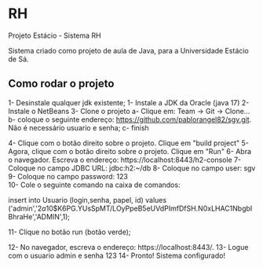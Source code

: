# RH

Projeto Estácio - Sistema RH

Sistema criado como projeto de aula de Java, para a Universidade Estácio de Sá.

## Como rodar o projeto

1- Desinstale qualquer jdk existente;
1- Instale a JDK da Oracle (java 17)
2- Instale o NetBeans
3- Clone o projeto
    a- Clique em: Team -> Git -> Clone...
    b- coloque o seguinte endereço: https://github.com/pablorangel82/sgv.git. Não é necessário usuario e senha;
    c- finish

4- Clique com o botão direito sobre o projeto. Clique em "build project"
5- Agora, clique com o botão direito sobre o projeto. Clique em "Run"
6- Abra o navegador. Escreva o endereço: https://localhost:8443/h2-console
7- Coloque no campo JDBC URL: jdbc:h2:~/db
8- Coloque no campo user: sgv
9- Coloque no campo password: 123  
10- Cole o seguinte comando na caixa de comandos: 

insert into Usuario (login,senha, papel, id) values
('admin','$2a$10$K6PG.YUsSpMT/LOyPpeB5eUVdPImfDfSH.N0xLHAC1NbgbIBhraHe','ADMIN',1);

11- Clique no botão run (botão verde);

12- No navegador, escreva o endereço: https://localhost:8443/.
13- Logue com o usuario admin e senha 123
14- Pronto! Sistema configurado!
